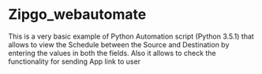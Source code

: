 # Zipgo_webautomate
This is a very basic example of Python Automation script (Python 3.5.1) that allows to view the Schedule between the Source and Destination by entering the values in both the fields. Also it allows to check the functionality for sending App link to user
